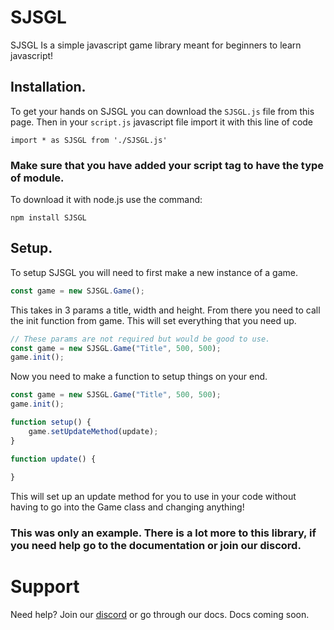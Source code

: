 # SJSGL
SJSGL Is a simple javascript game library meant for beginners to learn javascript!

## Installation.

To get your hands on SJSGL you can download the ``SJSGL.js`` file from this page.
Then in your ``script.js`` javascript file import it with this line of code 
```
import * as SJSGL from './SJSGL.js'
```

### Make sure that you have added your script tag to have the type of module.

To download it with node.js use the command:

```
npm install SJSGL
```

## Setup.

To setup SJSGL you will need to first make a new instance of a game.

```js
const game = new SJSGL.Game();
```

This takes in 3 params a title, width and height.
From there you need to call the init function from game.
This will set everything that you need up.

```js
// These params are not required but would be good to use.
const game = new SJSGL.Game("Title", 500, 500);
game.init();
```

Now you need to make a function to setup things on your end.

```js
const game = new SJSGL.Game("Title", 500, 500);
game.init();

function setup() {
	game.setUpdateMethod(update);
}

function update() {
	
}
```

This will set up an update method for you to use in your code without having to go into the Game class
and changing anything!

### This was only an example. There is a lot more to this library, if you need help go to the documentation or join our discord.

# Support

Need help? Join our [discord](https://discord.gg/AdHZeeJrDx) or go through our docs.
Docs coming soon.
